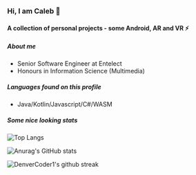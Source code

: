 ### Hi, I am Caleb 👋
#### A collection of personal projects - some Android, AR and VR ⚡

##### About me
- Senior Software Engineer at Entelect
- Honours in Information Science (Multimedia)

##### Languages found on this profile
- Java/Kotlin/Javascript/C#/WASM


##### Some nice looking stats

![Top Langs](https://github-readme-stats.vercel.app/api/top-langs/?username=calebcuthbertlinden&layout=compact&theme=react)

![Anurag's GitHub stats](https://github-readme-stats.vercel.app/api?username=calebcuthbertlinden&count_private=true&show_icons=true&theme=react)

![DenverCoder1's github streak](https://github-readme-streak-stats.herokuapp.com/?user=calebcuthbertlinden&theme=react)

<!--
**calebcuthbertlinden/calebcuthbertlinden** is a ✨ _special_ ✨ repository because its `README.md` (this file) appears on your GitHub profile.
-->
